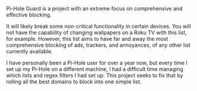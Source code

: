 Pi-Hole Guard is a project with an extreme focus on comprehensive and effective blocking.

It will likely break some non-critical functionality in certain devices. You will not have the capability of changing wallpapers on a Roku TV with this list, for example. However, this list aims to have far and away the most comprehensive blocking of ads, trackers, and annoyances, of any other list currently available.

I have personally been a Pi-Hole user for over a year now, but every time I set up my Pi-Hole on a different machine, I had a difficult time managing which lists and regex filters I had set up. This project seeks to fix that by rolling all the best domains to block into one simple list.
